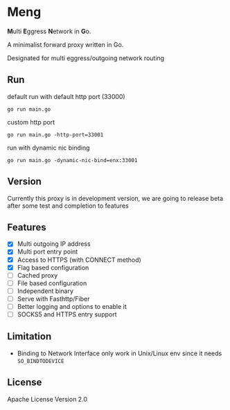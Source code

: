 # Meng
**M**ulti **E**ggress **N**etwork in **G**o.

A minimalist forward proxy written in Go.

Designated for multi eggress/outgoing network routing  

## Run
default run with default http port (33000)

```
go run main.go
```

custom http port

```
go run main.go -http-port=33001
```

run with dynamic nic binding

```
go run main.go -dynamic-nic-bind=enx:33001
```

## Version
Currently this proxy is in development version, we are going to release beta after some test and completion to features

## Features
- [x] Multi outgoing IP address
- [x] Multi port entry point
- [x] Access to HTTPS (with CONNECT method)
- [x] Flag based configuration
- [ ] Cached proxy
- [ ] File based configuration
- [ ] Independent binary
- [ ] Serve with Fasthttp/Fiber
- [ ] Better logging and options to enable it
- [ ] SOCKS5 and HTTPS entry support

## Limitation
- Binding to Network Interface only work in Unix/Linux env since it needs `SO_BINDTODEVICE` 

## License
Apache License Version 2.0
